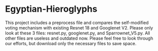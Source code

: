 # Egyptian-Hieroglyphs
This project includes a preprocess file and compares the self-modified voting mechanism with existing Resnet 18 and Googlenet V2.
Please only look at these 3 files: resnet.py, googlenet.py, and Sparrownet_V5.py.
All other files are useless and outdated now. Please feel free to look through our efforts, but download only the necessary files to save space.
